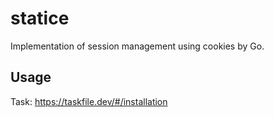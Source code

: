 # statice
Implementation of session management using cookies by Go.

## Usage
Task: https://taskfile.dev/#/installation